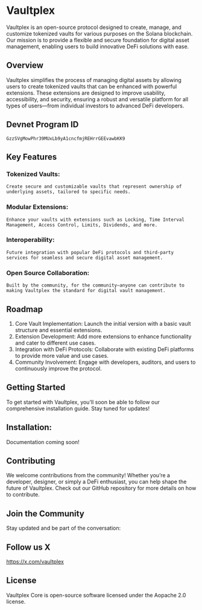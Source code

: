 
# Vaultplex 

Vaultplex is an open-source protocol designed to create, manage, and customize tokenized vaults for various purposes on the Solana blockchain. Our mission is to provide a flexible and secure foundation for digital asset management, enabling users to build innovative DeFi solutions with ease.

## Overview
Vaultplex simplifies the process of managing digital assets by allowing users to create tokenized vaults that can be enhanced with powerful extensions. These extensions are designed to improve usability, accessibility, and security, ensuring a robust and versatile platform for all types of users—from individual investors to advanced DeFi developers.

## Devnet Program ID
`GzzSVgMowPhr39MUxLb9yA1cncfmjREHrrGEEvawbKK9`

## Key Features

### Tokenized Vaults: 
    Create secure and customizable vaults that represent ownership of underlying assets, tailored to specific needs.

### Modular Extensions: 
    Enhance your vaults with extensions such as Locking, Time Interval Management, Access Control, Limits, Dividends, and more.

### Interoperability: 
    Future integration with popular DeFi protocols and third-party services for seamless and secure digital asset management.

### Open Source Collaboration: 
    Built by the community, for the community—anyone can contribute to making Vaultplex the standard for digital vault management.

## Roadmap

1. Core Vault Implementation: Launch the initial version with a basic vault structure and essential extensions.
2. Extension Development: Add more extensions to enhance functionality and cater to different use cases.
3. Integration with DeFi Protocols: Collaborate with existing DeFi platforms to provide more value and use cases.
4. Community Involvement: Engage with developers, auditors, and users to continuously improve the protocol.

## Getting Started
To get started with Vaultplex, you'll soon be able to follow our comprehensive installation guide. Stay tuned for updates!

## Installation: 

Documentation coming soon!

## Contributing
We welcome contributions from the community! Whether you’re a developer, designer, or simply a DeFi enthusiast, you can help shape the future of Vaultplex. Check out our GitHub repository for more details on how to contribute.

## Join the Community
Stay updated and be part of the conversation:

## Follow us X
https://x.com/vaultplex 


## License
Vaultplex Core is open-source software licensed under the Aopache 2.0 license.